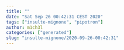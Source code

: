 ```yaml
---
title: ""
date: "Sat Sep 26 00:42:31 CEST 2020"
tags: ["insulte-mignone", "pipotron"]
author: m1ch3l
categories: ["generated"]
slug: "insulte-mignone/2020-09-26-00:42:31"
---
```



